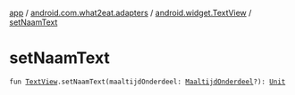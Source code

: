 [app](../../index.md) / [android.com.what2eat.adapters](../index.md) / [android.widget.TextView](index.md) / [setNaamText](./set-naam-text.md)

# setNaamText

`fun `[`TextView`](https://developer.android.com/reference/android/widget/TextView.html)`.setNaamText(maaltijdOnderdeel: `[`MaaltijdOnderdeel`](../../android.com.what2eat.model/-maaltijd-onderdeel/index.md)`?): `[`Unit`](https://kotlinlang.org/api/latest/jvm/stdlib/kotlin/-unit/index.html)